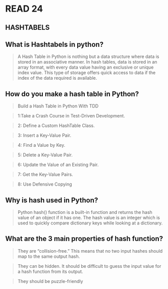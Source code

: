 # READ 24

## HASHTABELS

## What is Hashtabels in python?
>A Hash Table in Python is nothing but a data structure where data is stored in an associative manner. In hash tables, data is stored in an array format, with every data value having an exclusive or unique index value. This type of storage offers quick access to data if the index of the data required is available.

## How do you make a hash table in Python?

> Build a Hash Table in Python With TDD

> 1:Take a Crash Course in Test-Driven Development.

> 2: Define a Custom HashTable Class.

> 3: Insert a Key-Value Pair.

> 4: Find a Value by Key.

> 5: Delete a Key-Value Pair.

> 6: Update the Value of an Existing Pair.

> 7: Get the Key-Value Pairs.

> 8: Use Defensive Copying

## Why is hash used in Python?
> Python hash() function is a built-in function and returns the hash value of an object if it has one. The hash value is an integer which is used to quickly compare dictionary keys while looking at a dictionary.

## What are the 3 main properties of hash function?

> They are “collision-free.” This means that no two input hashes should map to the same output hash.

> They can be hidden. It should be difficult to guess the input value for a hash function from its output.

> They should be puzzle-friendly
